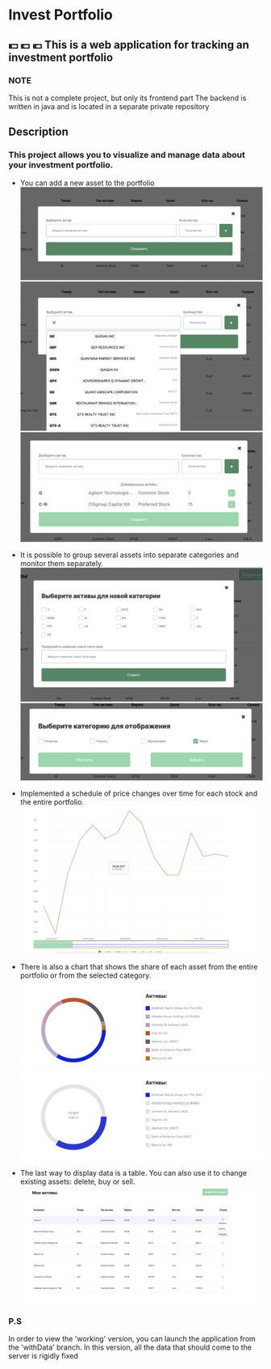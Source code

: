 # Invest Portfolio

## 💵 💷 💶 This is a web application for tracking an investment portfolio

### NOTE
This is not a complete project, but only its frontend part
The backend is written in java and is located in a separate private repository

## Description
### This project allows you to visualize and manage data about your investment portfolio.

- You can add a new asset to the portfolio
![Add new asset](https://github.com/MinisterAkasha/invest_portfolio/blob/main/screenshot/add_new_asset.png?raw=true)
![Search](https://github.com/MinisterAkasha/invest_portfolio/blob/main/screenshot/search.png?raw=true)
![Addes asset list](https://github.com/MinisterAkasha/invest_portfolio/blob/main/screenshot/added_assets_list.png?raw=true)

- It is possible to group several assets into separate categories and monitor them separately.
![Create Category](https://github.com/MinisterAkasha/invest_portfolio/blob/main/screenshot/create_category.png?raw=true)
![Set Category](https://github.com/MinisterAkasha/invest_portfolio/blob/main/screenshot/set_category.png?raw=true)

- Implemented a schedule of price changes over time for each stock and the entire portfolio.
![Graph](https://github.com/MinisterAkasha/invest_portfolio/blob/main/screenshot/graph.png?raw=true)

- There is also a chart that shows the share of each asset from the entire portfolio or from the selected category.
![Diagram](https://github.com/MinisterAkasha/invest_portfolio/blob/main/screenshot/digram.png?raw=true)
![Diagram with hover](https://github.com/MinisterAkasha/invest_portfolio/blob/main/screenshot/diagram_with_hover.png?raw=true)

- The last way to display data is a table. You can also use it to change existing assets: delete, buy or sell.
![Table](https://github.com/MinisterAkasha/invest_portfolio/blob/main/screenshot/table.png?raw=true)

### P.S
In order to view the 'working' version, you can launch the application from the 'withData' branch.
In this version, all the data that should come to the server is rigidly fixed
